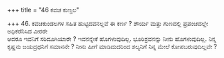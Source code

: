 +++
title = "46 ಕವಚ ಕುಣ್ಡಲ"

+++
46. ಕವಚಕುಂಡಲಗಳ ಸಹಿತ ಹುಟ್ಟಿದವನಲ್ಲವೆ ಈ ಕರ್ಣ ? ಶೌರ್ಯ ಮತ್ತು ಗುಣದಲ್ಲಿ ಪ್ರಪಂಚದಲ್ಲೇ ಅಧಿಕರೆನಿಸಿದ ವೀರರೇ   
ಆದರೂ ಇವನಿಗೆ ಸರಿದೂಗಿಯಾರೇ ? ಇವನನ್ನೇಕೆ ಹೊಗಳುವುದಿಲ್ಲ. ಭೂರಿಶ್ರವನನ್ನು ನೀನು ಹೊಗಳುವುದಿಲ್ಲ. ನಿನ್ನ ಕೃಷ್ಣನು ಜಯದ್ರಥನಿಗೆ ಸಮಾನನೇ ? ನೀನು ಹೀಗೆ ಮಾಡಿದುದರಿಂದ ಶಲ್ಯನಿಗೆ ನಿನ್ನ ಮೇಲೆ ಕೋಪಬರುವುದಿಲ್ಲವೇ ?